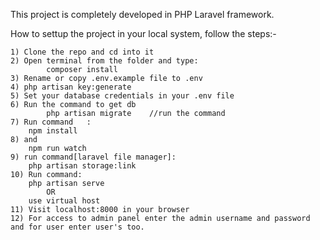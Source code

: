 

This project is completely developed in PHP Laravel framework. 


How to settup the project in your local system, follow the steps:-

	1) Clone the repo and cd into it
	2) Open terminal from the folder and type:
			composer install
	3) Rename or copy .env.example file to .env
	4) php artisan key:generate
	5) Set your database credentials in your .env file
	6) Run the command to get db
			php artisan migrate    //run the command
	7) Run command   :
		npm install
	8) and	
		npm run watch
	9) run command[laravel file manager]:
		php artisan storage:link
	10) Run command:
		php artisan serve 
			OR 
	    use virtual host
	11) Visit localhost:8000 in your browser
	12) For access to admin panel enter the admin username and password and for user enter user's too.
